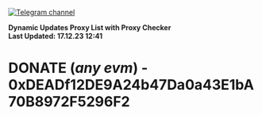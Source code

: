 [![Telegram channel](https://img.shields.io/endpoint?url=https://runkit.io/damiankrawczyk/telegram-badge/branches/master?url=https://t.me/n4z4v0d)](https://t.me/n4z4v0d) 

**Dynamic Updates Proxy List with Proxy Checker**  
**Last Updated: 17.12.23 12:41**

# DONATE (_any evm_) - 0xDEADf12DE9A24b47Da0a43E1bA70B8972F5296F2
